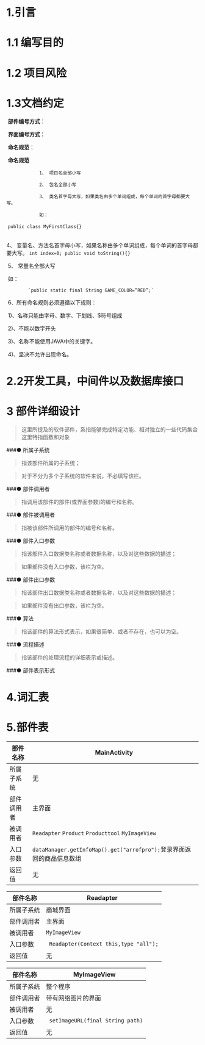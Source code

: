 # 1.引言

# 1.1 编写目的

# 1.2 项目风险

# 1.3文档约定

​		**部件编号方式**：

​		**界面编号方式**：

​		**命名规范**：

​		**命名规范**

				1、 项目名全部小写
	
				2、 包名全部小写
	
				3、 类名首字母大写，如果类名由多个单词组成，每个单词的首字母都要大写。
	
				如：
​                         `public class MyFirstClass{}`
				
​	
​			4、 变量名、方法名首字母小写，如果名称由多个单词组成，每个单词的首字母都要大写。
                  	  `int index=0; public void toString(){}`


​			5、 常量名全部大写

​			如：

  			`public static final String GAME_COLOR=”RED”;`

​		6、所有命名规则必须遵循以下规则：

​			1)、名称只能由字母、数字、下划线、$符号组成

​			2)、不能以数字开头

​			3)、名称不能使用JAVA中的关键字。

​			4)、坚决不允许出现命名。

# 2.2开发工具，中间件以及数据库接口

# 3 部件详细设计

> 这里所提及的软件部件，系指能够完成特定功能、相对独立的一些代码集合 这里特指函数和对象

###●  所属子系统

>指该部件所属的子系统；

>对于不分为多个子系统的软件来说，不必填写该栏。

###●  部件调用者

>指调用该部件的部件(或界面参数)的编号和名称。

###●  部件被调用者

>指被该部件所调用的部件的编号和名称。

###●  部件入口参数

>指该部件入口数据类名称或者数据名称，以及对这些数据的描述；

>如果部件没有入口参数，该栏为空。

###●  部件出口参数

>指该部件出口数据类名称或者数据名称，以及对这些数据的描述；

>如果部件没有出口参数，该栏为空。

###●  算法

>指该部件的算法形式表示，如果很简单、或者不存在，也可以为空。

###●  流程描述

>指该部件的处理流程的详细表示或描述。

###●  部件表示形式

# 4.词汇表

# 5.部件表


|  部件名称   | MainActivity |
|  ----  | ----  |
| 所属子系统  | 无 |
| 部件调用者| 主界面 |
|被调用者| `Readapter` `Product` `Producttool` `MyImageView` |
|入口参数| `dataManager.getInfoMap().get("arrofpro");`登录界面返回的商品信息数组 |
|返回值| 无 |

|  部件名称   | Readapter |
|  ----  | ----  |
| 所属子系统  | 商城界面 |
| 部件调用者| 主界面 |
|被调用者| `MyImageView` |
|入口参数| ` Readapter(Context this,type "all");` |
|返回值| 无 |


|  部件名称   | MyImageView |
|  ----  | ----  |
| 所属子系统  | 整个程序 |
| 部件调用者| 带有网络图片的界面 |
|被调用者| 无 |
|入口参数| ` setImageURL(final String path)` |
|返回值| 无 |



